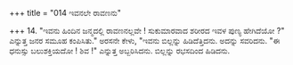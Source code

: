 +++
title = "014 ಇವನಲೇ ರಾವಣನು"

+++
14. "ಇವನು ಹಿಂದಿನ ಜನ್ಮದಲ್ಲಿ ರಾವಣನಲ್ಲವೇ ! ಸುಕುಮಾರವಾದ ಶರೀರದ ಇವಳ ಪುಣ್ಯ ಹೇಗಿದೆಯೋ ?" ಎನ್ನುತ್ತ ಜನರ ಸಮೂಹ ಕಂಪಿಸಿತು." ಅರಸನೇ ಕೇಳು,  "ಇವನು ಬಿಲ್ಲನ್ನು ಹಿಡಿದೆತ್ತಿದನು.  ಅದನ್ನು ಸವರಿದನು. "ಈ ಧನುಸ್ಸು ಬಲುಶಕ್ತಿಯದೋ ! ಶಿವ !" ಎನ್ನುತ್ತ ಅಬ್ಬರಿಸಿದನು. ಬಿಲ್ಲನ್ನು ರಭಸದಿಂದ ಹಿಡಿದನು.